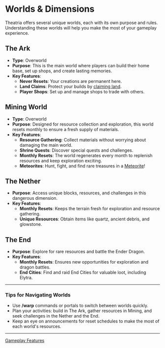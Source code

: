 # Worlds & Dimensions

Theatria offers several unique worlds, each with its own purpose and rules. Understanding these worlds will help you make the most of your gameplay experience.

## The Ark

- **Type**: Overworld
- **Purpose**: This is the main world where players can build their home base, set up shops, and create lasting memories.
- **Key Features**:
  - **Never Resets**: Your creations are permanent here.
  - **Land Claims**: Protect your builds by [claiming land](./land-claiming.md).
  - **Player Shops**: Set up and manage shops to trade with others.

## Mining World

- **Type**: Overworld
- **Purpose**: Designed for resource collection and exploration, this world resets monthly to ensure a fresh supply of materials.
- **Key Features**:
  - **Resource Gathering**: Collect materials without worrying about damaging the main world.
  - **Shrine Quests**: Discover special quests and challenges.
  - **Monthly Resets**: The world regenerates every month to replenish resources and keep exploration exciting.
  - **Meteorites**: Hunt, fight, and find rare treasures in a [Meteorite](../events-challenges/meteorites.md)!

## The Nether

- **Purpose**: Access unique blocks, resources, and challenges in this dangerous dimension.
- **Key Features**:
  - **Monthly Resets**: Keeps the terrain fresh for exploration and resource gathering.
  - **Unique Resources**: Obtain items like quartz, ancient debris, and glowstone.

## The End

- **Purpose**: Explore for rare resources and battle the Ender Dragon.
- **Key Features**:
  - **Monthly Resets**: Ensures new opportunities for exploration and dragon battles.
  - **End Cities**: Find and raid End Cities for valuable loot, including Elytra.

---

### Tips for Navigating Worlds

- Use **/warp** commands or portals to switch between worlds quickly.
- Plan your activities: build in The Ark, gather resources in Mining, and seek challenges in the Nether and the End.
- Keep an eye on announcements for reset schedules to make the most of each world's resources.

---

[Gameplay Features](./README.md)